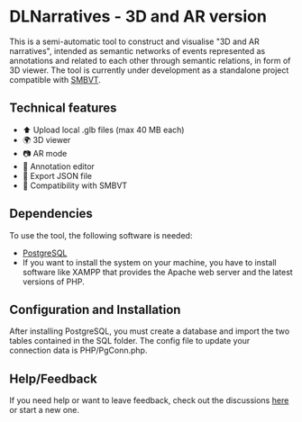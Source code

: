 # DLNarratives - 3D and AR version
This is a semi-automatic tool to construct and visualise "3D and AR narratives", intended as semantic networks of events represented as annotations and related to each other through semantic relations, in form of 3D viewer. The tool is currently under development as a standalone project compatible with [SMBVT](https://tool.dlnarratives.eu).

## Technical features
-  ⬆️ Upload local .glb files (max 40 MB each)
-  🌍 3D viewer
-  📷 AR mode
-  📝 Annotation editor
-  💾 Export JSON file
-  💯 Compatibility with SMBVT

## Dependencies
To use the tool, the following software is needed:
- [PostgreSQL](https://www.postgresql.org/)
- If you want to install the system on your machine, you have to install software like XAMPP that provides the Apache web server and the latest versions of PHP.

## Configuration and Installation
After installing PostgreSQL, you must create a database and import the two tables contained in the SQL folder. The config file to update your connection data is PHP/PgConn.php. 

## Help/Feedback
If you need help or want to leave feedback, check out the discussions [here](https://github.com/AIMH-DHgroup/3D-annotation-tool/discussions) or start a new one.
